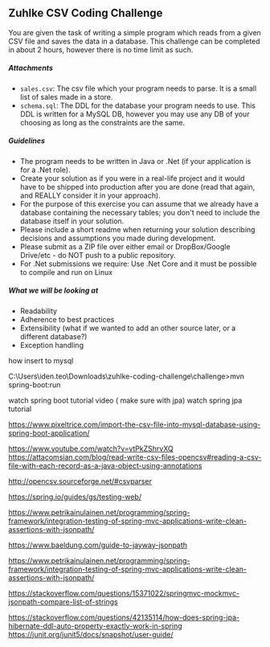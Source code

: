 ## Zuhlke CSV Coding Challenge

You are given the task of writing a simple program which reads from a given CSV file and saves the data in 
a database. This challenge can be completed in about 2 hours, however there is no time limit as such.

##### Attachments

- `sales.csv`: The csv file which your program needs to parse. It is a small list of sales made in a store.
- `schema.sql`: The DDL for the database your program needs to use. This DDL is written for a MySQL DB, 
however you may use any DB of your choosing as long as the constraints are the same.

##### Guidelines

- The program needs to be written in Java or .Net (if your application is for a .Net role).
- Create your solution as if you were in a real-life project and it would have to be shipped into production after you are done 
(read that again, and REALLY consider it in your approach).
- For the purpose of this exercise you can assume that we already have a database containing the necessary tables; you don't need
to include the database itself in your solution.
- Please include a short readme when returning your solution describing decisions and assumptions you made during development.
- Please submit as a ZIP file over either email or DropBox/Google Drive/etc - do NOT push to a public repository.
- For .Net submissions we require: Use .Net Core and it must be possible to compile and run on Linux

##### What we will be looking at

- Readability
- Adherence to best practices
- Extensibility (what if we wanted to add an other source later, or a different database?)
- Exception handling


how insert to mysql

C:\Users\iden.teo\Downloads\zuhlke-coding-challenge\challenge>mvn spring-boot:run

watch spring boot tutorial video ( make sure with jpa)
watch spring jpa tutorial

https://www.pixeltrice.com/import-the-csv-file-into-mysql-database-using-spring-boot-application/

https://www.youtube.com/watch?v=vtPkZShrvXQ
https://attacomsian.com/blog/read-write-csv-files-opencsv#reading-a-csv-file-with-each-record-as-a-java-object-using-annotations

http://opencsv.sourceforge.net/#csvparser

https://spring.io/guides/gs/testing-web/

https://www.petrikainulainen.net/programming/spring-framework/integration-testing-of-spring-mvc-applications-write-clean-assertions-with-jsonpath/

https://www.baeldung.com/guide-to-jayway-jsonpath

https://www.petrikainulainen.net/programming/spring-framework/integration-testing-of-spring-mvc-applications-write-clean-assertions-with-jsonpath/

https://stackoverflow.com/questions/15371022/springmvc-mockmvc-jsonpath-compare-list-of-strings

https://stackoverflow.com/questions/42135114/how-does-spring-jpa-hibernate-ddl-auto-property-exactly-work-in-spring
https://junit.org/junit5/docs/snapshot/user-guide/